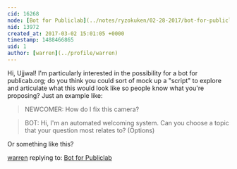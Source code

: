 ```yaml
---
cid: 16268
node: [Bot for Publiclab](../notes/ryzokuken/02-28-2017/bot-for-publiclab)
nid: 13972
created_at: 2017-03-02 15:01:05 +0000
timestamp: 1488466865
uid: 1
author: [warren](../profile/warren)
---
```


Hi, Ujjwal! I'm particularly interested in the possibility for a bot for publicab.org; do you think you could sort of mock up a "script" to explore and articulate what this would look like so people know what you're proposing? Just an example like:

> NEWCOMER: How do I fix this camera?

> BOT: Hi, I'm an automated welcoming system. Can you choose a topic that your question most relates to? (Options)

Or something like this?

[warren](../profile/warren) replying to: [Bot for Publiclab](../notes/ryzokuken/02-28-2017/bot-for-publiclab)

